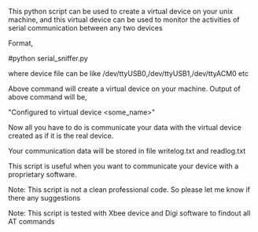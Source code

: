 This python script can be used to create a virtual device on your unix machine,
and this virtual device can be used to monitor the activities of serial communication
between any two devices

Format,

#python serial_sniffer.py <device file> <baudrate>

where device file can be like /dev/ttyUSB0,/dev/ttyUSB1,/dev/ttyACM0 etc

Above command will create a virtual device on your machine.
Output of above command will be,

"Configured to virtual device <some_name>"

Now all you have to do is communicate your data with the virtual device created as
if it is the real device.

Your communication data will be stored in file writelog.txt and readlog.txt

This script is useful when you want to communicate your device with a proprietary software.

Note: This script is not a clean professional code. So please let me know if there any suggestions

Note: This script is tested with Xbee device and Digi software to findout all AT commands
